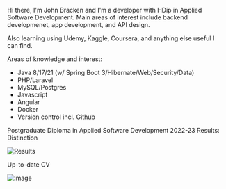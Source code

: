 Hi there, I'm John Bracken and I'm a developer with HDip in Applied Software Development. Main areas of interest include backend developmenet, app development, and API design.

Also learning using Udemy, Kaggle, Coursera, and anything else useful I can find. 

Areas of knowledge and interest: 
- Java 8/17/21 (w/ Spring Boot 3/Hibernate/Web/Security/Data)
- PHP/Laravel
- MySQL/Postgres
- Javascript
- Angular
- Docker
- Version control incl. Github

Postgraduate Diploma in Applied Software Development 2022-23 Results: Distinction

![Results](https://github.com/Strawhorse/Strawhorse/assets/47267071/32840430-48b7-4858-b449-2d905a8948c8)

Up-to-date CV

![image](https://github.com/user-attachments/assets/f00f9be9-f094-4eec-a9cb-d5207362ea9e)

